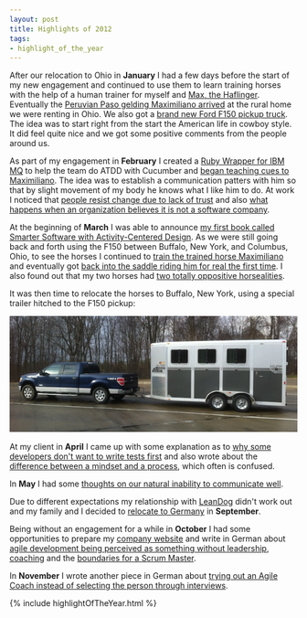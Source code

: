 ```yaml
---
layout: post
title: Highlights of 2012
tags:
- highlight_of_the_year
---
```

After our relocation to Ohio in **January** I had a few days before the start of my new engagement and continued to use them to learn training horses with the help of a human trainer for myself and [Max, the Haflinger](/2012/01/04/the-young-not-always-do-as-told.html). Eventually the [Peruvian Paso gelding Maximiliano arrived](/2012/01/11/peruvian-paso-maximiliano-arrives-and-meets-max.html) at the rural home we were renting in Ohio. We also got a [brand new Ford F150 pickup truck](/2012/01/22/a-real-pickup-truck.html). The idea was to start right from the start the American life in cowboy style. It did feel quite nice and we got some positive comments from the people around us.

As part of my engagement in **February** I created a [Ruby Wrapper for IBM MQ](/2012/02/13/ruby-wrapper-for-ibm-mq.html) to help the team do ATDD with Cucumber and [began teaching cues to Maximiliano](/2012/02/13/teaching-cues-to-maximiliano.html). The idea was to establish a communication patters with him so that by slight movement of my body he knows what I like him to do. At work I noticed that [people resist change due to lack of trust](/2012/02/18/resisting-change-due-to-lack-of-trust.html) and also [what happens when an organization believes it is not a software company](/2012/02/24/when-your-organization-is-a-software-company.html).

At the beginning of **March** I was able to announce [my first book called Smarter Software with Activity-Centered Design](/2012/03/13/my-first-book-smarter-software-with-activity-centered-design.html). As we were still going back and forth using the F150 between Buffalo, New York, and Columbus, Ohio, to see the horses I continued to [train the trained horse Maximiliano](/2012/03/18/maximiliano-training-the-trained-horse.html) and eventually got [back into the saddle riding him for real the first time](/2012/03/20/riding-again.html). I also found out that my two horses had [two totally oppositive horsealities](/2012/03/26/two-opposites-right-brain-extrovert-vs-left-brain-introvert.html).

It was then time to relocate the horses to Buffalo, New York, using a special trailer hitched to the F150 pickup:

![F150 HorseTrailer](/img/posts/f150-horseTrailer.jpg)

At my client in **April** I came up with some explanation as to [why some developers don't want to write tests first](/2012/04/02/why-developers-dont-want-to-write-tests-first.html) and also wrote about the [difference between a mindset and a process](/2012/04/07/difference-between-a-mindset-and-a-process.html), which often is confused.

In **May** I had some [thoughts on our natural inability to communicate well](/2012/05/06/thoughts-on-our-natural-inability-to-communicate-well.html).

Due to different expectations my relationship with [LeanDog](http://www.leandog.com) didn't work out and my family and I decided to [relocate to Germany](/2012/09/11/relocated-to-germany.html) in **September**. 

Being without an engagement for a while in **October** I had some opportunities to prepare my [company website](http://www.caimito.net) and write in German about [agile development being perceived as something without leadership](/2012/10/13/agile-entwicklung-als-fuehrungskraefte-freie-zone.html), [coaching](/2012/10/27/coaching-von-software-teams-ohne-vom-fach-zu-sein.html) and the [boundaries for a Scrum Master](/2012/10/29/wo-liegen-die-grenzen-fuer-einen-scrum-master.html).

In **November** I wrote another piece in German about [trying out an Agile Coach instead of selecting the person through interviews](/2012/11/21/agile-coach-ausprobieren-statt-auswaehlen.html).

{% include highlightOfTheYear.html %}
